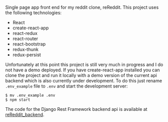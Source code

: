 Single page app front end for my reddit clone, reReddit. This project uses
the following technologies:
 
- React
- create-react-app
- react-redux
- react-router
- react-bootstrap
- redux-thunk
- redux-persist


Unfortunately at this point this project is still very much in progress
and I do not have a demo deployed. If you have create-react-app installed you
can clone the project and run it locally with a demo version of
the current api backend which is also currently under development. To do this
just rename `.env_example` file to `.env` and start the development server:

```
$ mv .env_example .env
$ npm start
```

The code for the Django Rest Framework backend api is available at
[reReddit_backend](https://github.com/cdunn6754/reReddit_backend).
